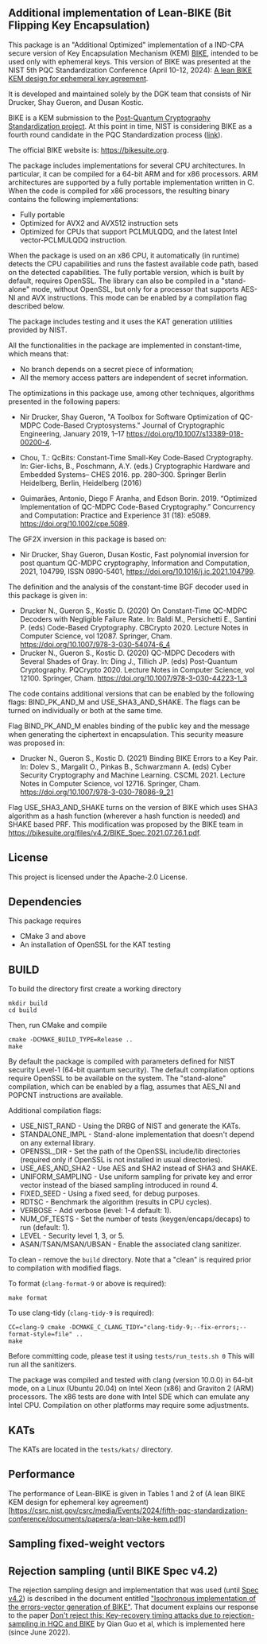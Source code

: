 Additional implementation of Lean-BIKE (Bit Flipping Key Encapsulation) 
------------------------------------------------------------------

This package is an "Additional Optimized" implementation
of a IND-CPA secure version of Key Encapsulation Mechanism (KEM) [BIKE](https://bikesuite.org),
intended to be used only with ephemeral keys. This version of BIKE was presented at the NIST 5th PQC Standardization Conference (April 10-12, 2024): [A lean BIKE KEM design for ephemeral key agreement](https://csrc.nist.gov/csrc/media/Events/2024/fifth-pqc-standardization-conference/documents/papers/a-lean-bike-kem.pdf).

It is developed and maintained solely by the DGK team that consists of
Nir Drucker, Shay Gueron, and Dusan Kostic.

BIKE is a KEM submission to the [Post-Quantum Cryptography Standardization project](https://csrc.nist.gov/projects/post-quantum-cryptography/post-quantum-cryptography-standardization). At this point in time, NIST is considering BIKE as a fourth round candidate in the PQC Standardization process ([link](https://csrc.nist.gov/News/2022/pqc-candidates-to-be-standardized-and-round-4)).

The official BIKE website is: https://bikesuite.org. 

The package includes implementations for several CPU architectures.
In particular, it can be compiled for a 64-bit ARM and for x86 processors.
ARM architectures are supported by a fully portable implementation written in C.
When the code is compiled for x86 processors, the resulting binary contains
the following implementations:
- Fully portable
- Optimized for AVX2 and AVX512 instruction sets 
- Optimized for CPUs that support PCLMULQDQ, and the latest Intel
  vector-PCLMULQDQ instruction.

When the package is used on an x86 CPU, it automatically (in runtime) detects 
the CPU capabilities and runs the fastest available code path, based on the
detected capabilities. The fully portable version, which is built by default,
requires OpenSSL. The library can also be compiled in a "stand-alone" mode,
without OpenSSL, but only for a processor that supports AES-NI and AVX
instructions. This mode can be enabled by a compilation flag described below.

The package includes testing and it uses the KAT generation utilities provided
by NIST.

All the functionalities in the package are implemented in constant-time,
which means that: 
- No branch depends on a secret piece of information; 
- All the memory access patters are independent of secret information.

The optimizations in this package use, among other techniques, algorithms
presented in the following papers:
- Nir Drucker, Shay Gueron, 
  "A Toolbox for Software Optimization of QC-MDPC Code-Based Cryptosystems."
  Journal of Cryptographic Engineering, January 2019, 1–17
  https://doi.org/10.1007/s13389-018-00200-4.

- Chou, T.: QcBits: Constant-Time Small-Key Code-Based Cryptography. In: 
  Gier-lichs, B., Poschmann, A.Y. (eds.) Cryptographic Hardware and
  Embedded Systems– CHES 2016. pp. 280–300. Springer Berlin Heidelberg, 
  Berlin, Heidelberg (2016)

- Guimarães, Antonio, Diego F Aranha, and Edson Borin. 2019.
  “Optimized Implementation of QC-MDPC Code-Based Cryptography.”
  Concurrency and Computation: Practice and Experience 31 (18):
  e5089. https://doi.org/10.1002/cpe.5089.

The GF2X inversion in this package is based on:
- Nir Drucker, Shay Gueron, Dusan Kostic, Fast polynomial inversion for post quantum QC-MDPC cryptography, Information and Computation, 2021, 104799, ISSN 0890-5401, https://doi.org/10.1016/j.ic.2021.104799.

The definition and the analysis of the constant-time BGF decoder used in this package is given in:
- Drucker N., Gueron S., Kostic D. (2020) On Constant-Time QC-MDPC Decoders with Negligible Failure Rate. In: Baldi M., Persichetti E., Santini P. (eds) Code-Based Cryptography. CBCrypto 2020. Lecture Notes in Computer Science, vol 12087. Springer, Cham. https://doi.org/10.1007/978-3-030-54074-6_4
- Drucker N., Gueron S., Kostic D. (2020) QC-MDPC Decoders with Several Shades of Gray. In: Ding J., Tillich JP. (eds) Post-Quantum Cryptography. PQCrypto 2020. Lecture Notes in Computer Science, vol 12100. Springer, Cham. https://doi.org/10.1007/978-3-030-44223-1_3

The code contains additional versions that can be enabled by the following
flags: BIND_PK_AND_M and USE_SHA3_AND_SHAKE. The flags can be turned on
individually or both at the same time.

Flag BIND_PK_AND_M enables binding of the public key and the message when
generating the ciphertext in encapsulation. This security measure was
proposed in:
- Drucker N., Gueron S., Kostic D. (2021) Binding BIKE Errors to a Key Pair. In: Dolev S., Margalit O., Pinkas B., Schwarzmann A. (eds) Cyber Security Cryptography and Machine Learning. CSCML 2021. Lecture Notes in Computer Science, vol 12716. Springer, Cham. https://doi.org/10.1007/978-3-030-78086-9_21

Flag USE_SHA3_AND_SHAKE turns on the version of BIKE which uses SHA3 algorithm
as a hash function (wherever a hash function is needed) and SHAKE based PRF.
This modification was proposed by the BIKE team in https://bikesuite.org/files/v4.2/BIKE_Spec.2021.07.26.1.pdf.

License
-------
This project is licensed under the Apache-2.0 License.

Dependencies
------------
This package requires
- CMake 3 and above
- An installation of OpenSSL for the KAT testing

BUILD
-----

To build the directory first create a working directory
```
mkdir build
cd build
```

Then, run CMake and compile
```
cmake -DCMAKE_BUILD_TYPE=Release ..
make
```

By default the package is compiled with parameters defined for NIST security
Level-1 (64-bit quantum security). The default compilation options require
OpenSSL to be available on the system. The "stand-alone" compilation, which can
be enabled by a flag, assumes that AES_NI and POPCNT instructions are available.

Additional compilation flags:
 - USE_NIST_RAND            - Using the DRBG of NIST and generate the KATs.
 - STANDALONE_IMPL          - Stand-alone implementation that doesn't depend on
                              any external library.
 - OPENSSL_DIR              - Set the path of the OpenSSL include/lib
                              directories (required only if OpenSSL is not
                              installed in usual directories).
 - USE_AES_AND_SHA2         - Use AES and SHA2 instead of SHA3 and SHAKE.
 - UNIFORM_SAMPLING         - Use uniform sampling for private key and error vector
                              instead of the biased sampling introduced in round 4.
 - FIXED_SEED               - Using a fixed seed, for debug purposes.
 - RDTSC                    - Benchmark the algorithm (results in CPU cycles).
 - VERBOSE                  - Add verbose (level: 1-4 default: 1).
 - NUM_OF_TESTS             - Set the number of tests (keygen/encaps/decaps)
                              to run (default: 1).
 - LEVEL                    - Security level 1, 3, or 5.
 - ASAN/TSAN/MSAN/UBSAN     - Enable the associated clang sanitizer.
 
To clean - remove the `build` directory. Note that a "clean" is required prior
to compilation with modified flags.

To format (`clang-format-9` or above is required):

`make format`

To use clang-tidy (`clang-tidy-9` is required):

```
CC=clang-9 cmake -DCMAKE_C_CLANG_TIDY="clang-tidy-9;--fix-errors;--format-style=file" ..
make
```

Before committing code, please test it using
`tests/run_tests.sh 0`
This will run all the sanitizers.

The package was compiled and tested with clang (version 10.0.0) in 64-bit mode,
on a Linux (Ubuntu 20.04) on Intel Xeon (x86) and Graviton 2 (ARM) processors.
The x86 tests are done with Intel SDE which can emulate any Intel CPU.
Compilation on other platforms may require some adjustments.

KATs
----
The KATs are located in the `tests/kats/` directory.

Performance
----
The performance of Lean-BIKE is given in Tables 1 and 2 of (A lean BIKE KEM design for ephemeral key agreement)[https://csrc.nist.gov/csrc/media/Events/2024/fifth-pqc-standardization-conference/documents/papers/a-lean-bike-kem.pdf)]

Sampling fixed-weight vectors
------------------

Rejection sampling (until BIKE Spec v4.2)
------------------
The rejection sampling design and implementation that was used (until [Spec v4.2](https://bikesuite.org/files/v4.2/BIKE_Spec.2021.07.26.1.pdf)) is described in the document entitled ["Isochronous implementation of the errors-vector generation of BIKE"](https://github.com/awslabs/bike-kem/blob/master/BIKE_Rejection_Sampling.pdf). That document explains our response to the paper [Don't reject this: Key-recovery timing attacks due to rejection-sampling in HQC and BIKE](https://doi.org/10.46586/tches.v2022.i3.223-263) by Qian Guo et al, which is implemented here (since June 2022).
